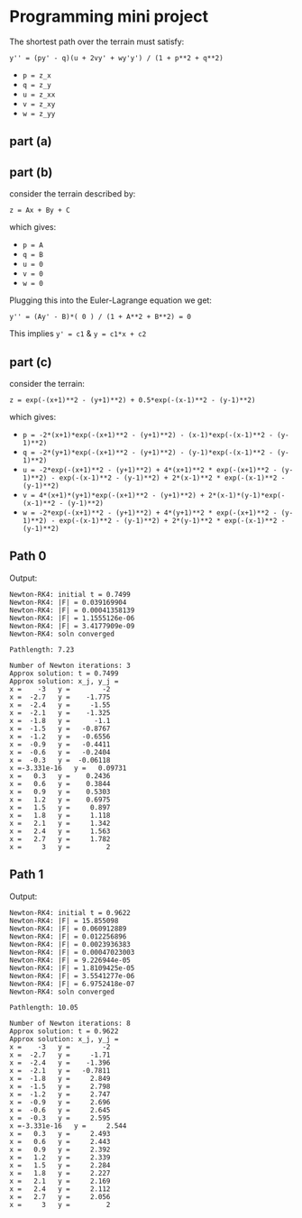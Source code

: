 # Programming mini project

The shortest path over the terrain must satisfy:

    y'' = (py' - q)(u + 2vy' + wy'y') / (1 + p**2 + q**2) 

* `p = z_x`
* `q = z_y`
* `u = z_xx`
* `v = z_xy`
* `w = z_yy`


## part (a)

## part (b)

 consider the terrain described by:
    
    z = Ax + By + C

which gives:
* `p = A`
* `q = B`
* `u = 0`
* `v = 0`
* `w = 0`

Plugging this into the Euler-Lagrange equation we get:

    y'' = (Ay' - B)*( 0 ) / (1 + A**2 + B**2) = 0

This implies `y' = c1` & `y = c1*x + c2`

## part (c)

consider the terrain:

    z = exp(-(x+1)**2 - (y+1)**2) + 0.5*exp(-(x-1)**2 - (y-1)**2)


which gives:
* `p = -2*(x+1)*exp(-(x+1)**2 - (y+1)**2) - (x-1)*exp(-(x-1)**2 - (y-1)**2)`
* `q = -2*(y+1)*exp(-(x+1)**2 - (y+1)**2) - (y-1)*exp(-(x-1)**2 - (y-1)**2)`
* `u = -2*exp(-(x+1)**2 - (y+1)**2) + 4*(x+1)**2 * exp(-(x+1)**2 - (y-1)**2) - exp(-(x-1)**2 - (y-1)**2) + 2*(x-1)**2 * exp(-(x-1)**2 - (y-1)**2)`
* `v = 4*(x+1)*(y+1)*exp(-(x+1)**2 - (y+1)**2) + 2*(x-1)*(y-1)*exp(-(x-1)**2 - (y-1)**2)`
* `w = -2*exp(-(x+1)**2 - (y+1)**2) + 4*(y+1)**2 * exp(-(x+1)**2 - (y-1)**2) - exp(-(x-1)**2 - (y-1)**2) + 2*(y-1)**2 * exp(-(x-1)**2 - (y-1)**2)`

## Path 0
Output:

    Newton-RK4: initial t = 0.7499
    Newton-RK4: |F| = 0.039169904
    Newton-RK4: |F| = 0.00041358139
    Newton-RK4: |F| = 1.1555126e-06
    Newton-RK4: |F| = 3.4177909e-09
    Newton-RK4: soln converged

    Pathlength: 7.23

    Number of Newton iterations: 3
    Approx solution: t = 0.7499
    Approx solution: x_j, y_j =  
    x =    -3   y =        -2   
    x =  -2.7   y =    -1.775   
    x =  -2.4   y =     -1.55   
    x =  -2.1   y =    -1.325   
    x =  -1.8   y =      -1.1   
    x =  -1.5   y =   -0.8767   
    x =  -1.2   y =   -0.6556   
    x =  -0.9   y =   -0.4411   
    x =  -0.6   y =   -0.2404   
    x =  -0.3   y =  -0.06118   
    x =-3.331e-16   y =   0.09731   
    x =   0.3   y =    0.2436   
    x =   0.6   y =    0.3844   
    x =   0.9   y =    0.5303   
    x =   1.2   y =    0.6975   
    x =   1.5   y =     0.897   
    x =   1.8   y =     1.118   
    x =   2.1   y =     1.342   
    x =   2.4   y =     1.563   
    x =   2.7   y =     1.782   
    x =     3   y =         2   

## Path 1
Output:

    Newton-RK4: initial t = 0.9622
    Newton-RK4: |F| = 15.855098
    Newton-RK4: |F| = 0.060912889
    Newton-RK4: |F| = 0.012256896
    Newton-RK4: |F| = 0.0023936383
    Newton-RK4: |F| = 0.00047023003
    Newton-RK4: |F| = 9.226944e-05
    Newton-RK4: |F| = 1.8109425e-05
    Newton-RK4: |F| = 3.5541277e-06
    Newton-RK4: |F| = 6.9752418e-07
    Newton-RK4: soln converged

    Pathlength: 10.05

    Number of Newton iterations: 8
    Approx solution: t = 0.9622
    Approx solution: x_j, y_j =  
    x =    -3   y =        -2   
    x =  -2.7   y =     -1.71   
    x =  -2.4   y =    -1.396   
    x =  -2.1   y =   -0.7811   
    x =  -1.8   y =     2.849   
    x =  -1.5   y =     2.798   
    x =  -1.2   y =     2.747   
    x =  -0.9   y =     2.696   
    x =  -0.6   y =     2.645   
    x =  -0.3   y =     2.595   
    x =-3.331e-16   y =     2.544   
    x =   0.3   y =     2.493   
    x =   0.6   y =     2.443   
    x =   0.9   y =     2.392   
    x =   1.2   y =     2.339   
    x =   1.5   y =     2.284   
    x =   1.8   y =     2.227   
    x =   2.1   y =     2.169   
    x =   2.4   y =     2.112   
    x =   2.7   y =     2.056   
    x =     3   y =         2   
